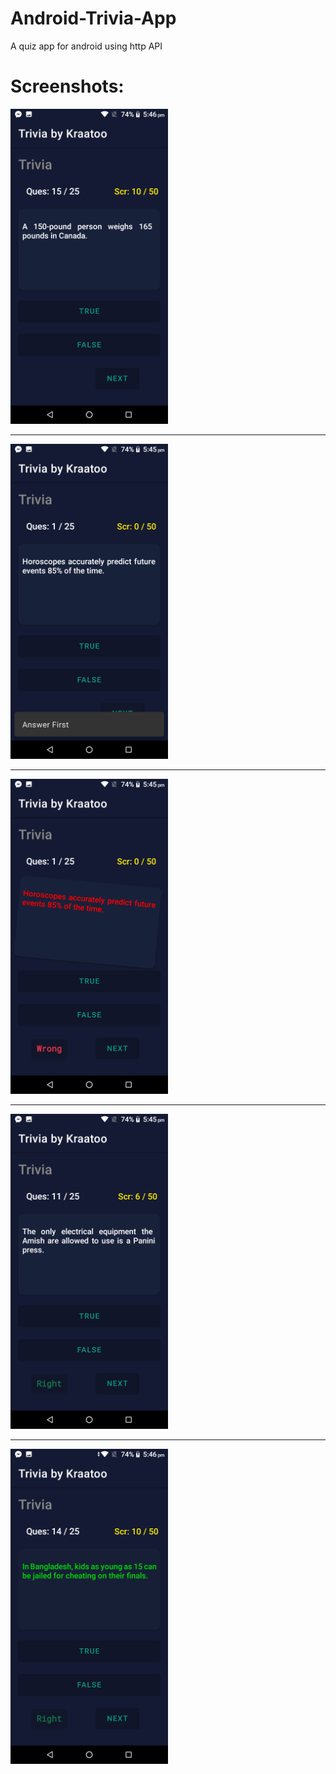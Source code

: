 # Android-Trivia-App
A quiz app for android using http API
# Screenshots:
<img src="https://github.com/HimelMazumder/Android-Trivia-App/blob/ea72b1ae488c345a4b373b34187d1d640657b0a1/apk%20%26%20screenshot/Screenshot_20230616-174610.png" width=50% height=50%>
<hr>
<img src="https://github.com/HimelMazumder/Android-Trivia-App/blob/ea72b1ae488c345a4b373b34187d1d640657b0a1/apk%20%26%20screenshot/Screenshot_20230616-174514.png" width=50% height=50%>
<hr>
<img src="https://github.com/HimelMazumder/Android-Trivia-App/blob/ea72b1ae488c345a4b373b34187d1d640657b0a1/apk%20%26%20screenshot/Screenshot_20230616-174518.png" width=50% height=50%>
<hr>
<img src="https://github.com/HimelMazumder/Android-Trivia-App/blob/ea72b1ae488c345a4b373b34187d1d640657b0a1/apk%20%26%20screenshot/Screenshot_20230616-174542.png" width=50% height=50%>
<hr>
<img src="https://github.com/HimelMazumder/Android-Trivia-App/blob/ea72b1ae488c345a4b373b34187d1d640657b0a1/apk%20%26%20screenshot/Screenshot_20230616-174605.png" width=50% height=50%>

